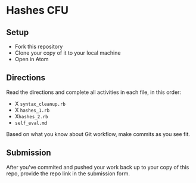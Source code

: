 # Hashes CFU

## Setup

- Fork this repository
- Clone your copy of it to your local machine
- Open in Atom

## Directions

Read the directions and complete all activities in each file, in this order:
- X `syntax_cleanup.rb`
- X `hashes_1.rb`
- X`hashes_2.rb`
- `self_eval.md`

Based on what you know about Git workflow, make commits as you see fit.

## Submission

After you've commited and pushed your work back up to your copy of this repo, provide the repo link in the submission form.


